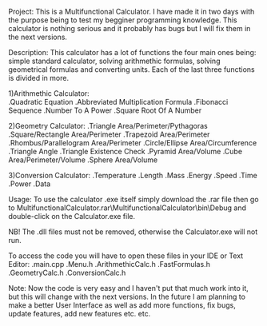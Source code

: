 Project: This is a Multifunctional Calculator. I have made it in two days with 
the purpose being to test my begginer programming knowledge.
This calculator is nothing serious and it probably has bugs but I will fix
them in the next versions. 

Description: This calculator has a lot of functions the four main ones being:
simple standard calculator, solving arithmethic formulas, solving geometrical formulas and converting units.
Each of the last three functions is divided in more.

1)Arithmethic Calculator:\
.Quadratic Equation
.Abbreviated Multiplication Formula
.Fibonacci Sequence
.Number To A Power
.Square Root Of A Number

2)Geometry Calculator:
.Triangle Area/Perimeter/Pythagoras
.Square/Rectangle Area/Perimeter
.Trapezoid Area/Perimeter
.Rhombus/Parallelogram Area/Perimeter
.Circle/Ellipse Area/Circumference
.Triangle Angle
.Triangle Existence Check
.Pyramid Area/Volume
.Cube Area/Perimeter/Volume
.Sphere Area/Volume

3)Conversion Calculator:
.Temperature
.Length
.Mass
.Energy
.Speed
.Time
.Power
.Data

Usage: To use the calculator .exe itself simply download the .rar file then go to
MultifunctionalCalculator.rar\MultifunctionalCalculator\bin\Debug and double-click
on the Calculator.exe file.

NB! The .dll files must not be removed, otherwise the Calculator.exe will not
run.

To access the code you will have to open these files in your IDE or Text Editor:
.main.cpp
.Menu.h
.ArithmethicCalc.h
.FastFormulas.h
.GeometryCalc.h
.ConversionCalc.h

Note: Now the code is very easy and I haven't put that much work into it, but
this will change with the next versions. In the future I am planning to make
a better User Interface as well as add more functions, fix bugs, update features,
add new features etc. etc.
